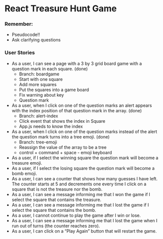 # React Treasure Hunt Game

### Remember:
- Pseudocode!!
- Ask clarifying questions

### User Stories
- As a user, I can see a page with a 3 by 3 grid board game with a question mark in each square. (done)
  - Branch: boardgame
  - Start with one square
  - Add more squares
  - Put the squares into a game board
  - Fix warning about key
  - Question mark
- As a user, when I click on one of the question marks an alert appears with the index position of that question mark in the array. (done)
  - Branch: alert-index
  - Click event that shows the index in Square
  - App.js needs to know the index
- As a user, when I click on one of the question marks instead of the alert the question mark turns into a tree emoji. (done)
  - Branch: tree-emoji
  - Reassign the value of the array to be a tree
  - control + command + space - emoji keyboard
- As a user, if I select the winning square the question mark will become a treasure emoji.
- As a user, if I select the losing square the question mark will become a bomb emoji.
- As a user, I can see a counter that shows how many guesses I have left. The counter starts at 5 and decrements one every time I click on a square that is not the treasure nor the bomb.
- As a user, I can see a message informing me that I won the game if I select the square that contains the treasure.
- As a user, I can see a message informing me that I lost the game if I select the square that contains the bomb.
- As a user, I cannot continue to play the game after I win or lose.
- As a user, I can see a message informing me that I lost the game when I run out of turns (the counter reaches zero).
- As a user, I can click on a “Play Again” button that will restart the game.
